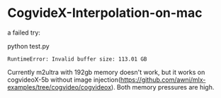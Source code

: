 # CogvideX-Interpolation-on-mac

a failed try:

python test.py

```
RuntimeError: Invalid buffer size: 113.01 GB
```

Currently m2ultra with 192gb memory doesn't work, but it works on cogvideoX-5b without image injection(https://github.com/awni/mlx-examples/tree/cogvideo/cogvideox). Both memory pressures are high. 
